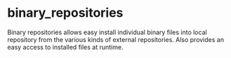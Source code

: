# binary_repositories
Binary repositories allows easy install individual binary files into local repository from the various kinds of external repositories. Also provides an easy access to installed files at runtime.
